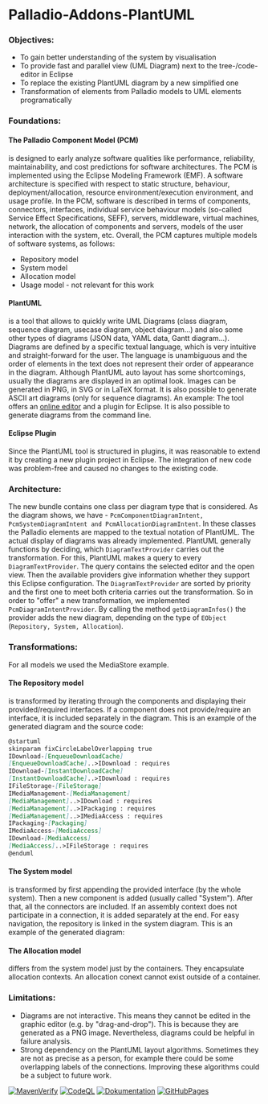 # Palladio-Addons-PlantUML
### Objectives: 
- To gain better understanding of the system by visualisation
- To provide fast and parallel view (UML Diagram) next to the tree-/code-editor in Eclipse
- To replace the existing PlantUML diagram by a new simplified one
- Transformation of elements from Palladio models to UML elements programatically

### Foundations:
#### The Palladio Component Model (PCM) 
is designed to early analyze software qualities like performance, reliability, maintainability, and cost predictions for software architectures. The PCM is implemented using the Eclipse Modeling Framework (EMF).
A software architecture is specified with respect to static structure, behaviour, deployment/allocation, resource environment/execution environment, and usage profile. In the PCM, software is described in terms of components, connectors, interfaces, individual service behaviour models (so-called Service Effect Specifications, SEFF), servers, middleware, virtual machines, network, the allocation of components and servers, models of the user interaction with the system, etc. Overall, the PCM captures multiple models of software systems, as follows:
- Repository model
- System model
- Allocation model
- Usage model - not relevant for this work

#### PlantUML
is a tool that allows to quickly write UML Diagrams (class diagram, sequence diagram, usecase diagram, object diagram...) and also some other types of diagrams (JSON data, YAML data, Gantt diagram...). Diagrams are defined by a specific textual language, which is very intuitive and straight-forward for the user. The language is unambiguous and the order of elements in the text does not represent their order of appearance in the diagram. Although PlantUML auto layout has some shortcomings, usually the diagrams are displayed in an optimal look. Images can be generated in PNG, in SVG or in LaTeX format. It is also possible to generate ASCII art diagrams (only for sequence diagrams).
An example:
The tool offers an [online editor](http://www.plantuml.com/plantuml/uml/SyfFKj2rKt3CoKnELR1Io4ZDoSa70000 "online editor") and a plugin for Eclipse. It is also possible to generate diagrams from the command line.

#### Eclipse Plugin
Since the PlantUML tool is structured in plugins, it was reasonable to extend it by creating a new plugin project in Eclipse. The integration of new code was problem-free and caused no changes to the existing code.

### Architecture:
The new bundle contains one class per diagram type that is considered. As the diagram shows, we have - `PcmComponentDiagramIntent, PcmSystemDiagramIntent and PcmAllocationDiagramIntent`. In these classes the Palladio elements are mapped to the textual notation of PlantUML. The actual display of diagrams was already implemented.
PlantUML generally functions by deciding, which `DiagramTextProvider` carries out the transformation. For this, PlantUML makes a query to every `DiagramTextProvider`. The query contains the selected editor and the open view. Then the available providers give information whether they support this Eclipse configuration. The `DiagramTextProvider` are sorted by priority and the first one to meet both criteria carries out the transformation. So in order to "offer" a new transformation, we implemented `PcmDiagramIntentProvider`. 
By calling the method `getDiagramInfos()` the provider adds the new diagram, depending on the type of `EObject` (`Repository, System, Allocation`).

### Transformations:
For all models we used the MediaStore example.
#### The Repository model
is transformed by iterating through the components and displaying their provided/required interfaces. If a component does not provide/require an interface, it is included separately in the diagram. This is an example of the generated diagram and the source code: 
```markdown
@startuml
skinparam fixCircleLabelOverlapping true
IDownload-[EnqueueDownloadCache]
[EnqueueDownloadCache]..>IDownload : requires
IDownload-[InstantDownloadCache]
[InstantDownloadCache]..>IDownload : requires
IFileStorage-[FileStorage]
IMediaManagement-[MediaManagement]
[MediaManagement]..>IDownload : requires
[MediaManagement]..>IPackaging : requires
[MediaManagement]..>IMediaAccess : requires
IPackaging-[Packaging]
IMediaAccess-[MediaAccess]
IDownload-[MediaAccess]
[MediaAccess]..>IFileStorage : requires
@enduml
```
#### The System model
is transformed by first appending the provided interface (by the whole system). Then a new component is added (usually called "System"). After that, all the connectors are included. If an assembly context does not participate in a connection, it is added separately at the end. For easy navigation, the repository is linked in the system diagram. This is an example of the generated diagram: 

#### The Allocation model
differs from the system model just by the containers. They encapsulate allocation contexts. An allocation conext cannot exist outside of a container. 

### Limitations:
- Diagrams are not interactive. This means they cannot be edited in the graphic editor (e.g. by "drag-and-drop"). This is because they are generated as a PNG image. Nevertheless, diagrams could be helpful in failure analysis.
- Strong dependency on the PlantUML layout algorithms. Sometimes they are not as precise as a person, for example there could be some overlapping labels of the connections. Improving these algorithms could be a subject to future work.

[![MavenVerify](https://github.com/PalladioSimulator/Palladio-Addons-PlantUML/actions/workflows/maven-verify.yml/badge.svg)](https://github.com/PalladioSimulator/Palladio-Addons-PlantUML/actions/workflows/maven-verify.yml) [![CodeQL](https://github.com/PalladioSimulator/Palladio-Addons-PlantUML/actions/workflows/codeql-analysis.yml/badge.svg)](https://github.com/PalladioSimulator/Palladio-Addons-PlantUML/actions/workflows/codeql-analysis.yml) [![Dokumentation](https://github.com/PalladioSimulator/Palladio-Addons-PlantUML/actions/workflows/build_latex.yml/badge.svg)](https://github.com/PalladioSimulator/Palladio-Addons-PlantUML/actions/workflows/build_latex.yml) [![GitHubPages](https://github.com/PalladioSimulator/Palladio-Addons-PlantUML/actions/workflows/pages/pages-build-deployment/badge.svg)](https://github.com/PalladioSimulator/Palladio-Addons-PlantUML/actions/workflows/pages/pages-build-deployment)
